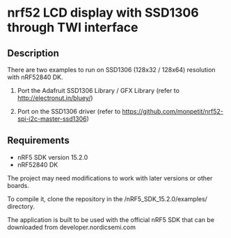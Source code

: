 nrf52 LCD display with SSD1306 through TWI interface
======================================================

Description
-----------
There are two examples to run on SSD1306 (128x32 / 128x64) resolution with nRF52840 DK.

1) Port the Adafruit SSD1306 Library / GFX Library (refer to http://electronut.in/bluey/)

2) Port on the SSD1306 driver (refer to https://github.com/monpetit/nrf52-spi-i2c-master-ssd1306)

Requirements
------------
- nRF5 SDK version 15.2.0
- nRF52840 DK 

The project may need modifications to work with later versions or other boards. 

To compile it, clone the repository in the /nRF5_SDK_15.2.0/examples/ directory.

The application is built to be used with the official nRF5 SDK that can be downloaded from developer.nordicsemi.com


